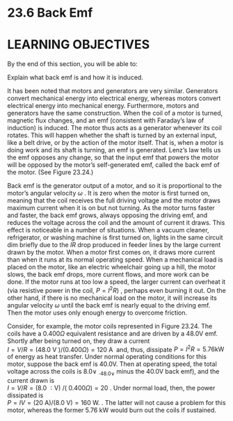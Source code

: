 # 23.6 Back Emf

# LEARNING OBJECTIVES

By the end of this section, you will be able to:

Explain what back emf is and how it is induced.

It has been noted that motors and generators are very similar. Generators convert mechanical energy into electrical energy, whereas motors convert electrical energy into mechanical energy. Furthermore, motors and generators have the same construction. When the coil of a motor is turned, magnetic flux changes, and an emf (consistent with Faraday’s law of induction) is induced. The motor thus acts as a generator whenever its coil rotates. This will happen whether the shaft is turned by an external input, like a belt drive, or by the action of the motor itself. That is, when a motor is doing work and its shaft is turning, an emf is generated. Lenz’s law tells us the emf opposes any change, so that the input emf that powers the motor will be opposed by the motor’s self-generated emf, called the back emf of the motor. (See Figure 23.24.)



Back emf is the generator output of a motor, and so it is proportional to the motor’s angular velocity $\omega$ . It is zero when the motor is first turned on, meaning that the coil receives the full driving voltage and the motor draws maximum current when it is on but not turning. As the motor turns faster and faster, the back emf grows, always opposing the driving emf, and reduces the voltage across the coil and the amount of current it draws. This effect is noticeable in a number of situations. When a vacuum cleaner, refrigerator, or washing machine is first turned on, lights in the same circuit dim briefly due to the $I R$ drop produced in feeder lines by the large current drawn by the motor. When a motor first comes on, it draws more current than when it runs at its normal operating speed. When a mechanical load is placed on the motor, like an electric wheelchair going up a hill, the motor slows, the back emf drops, more current flows, and more work can be done. If the motor runs at too low a speed, the larger current can overheat it (via resistive power in the coil, $P = I ^ { 2 } R )$ , perhaps even burning it out. On the other hand, if there is no mechanical load on the motor, it will increase its angular velocity $\omega$ until the back emf is nearly equal to the driving emf. Then the motor uses only enough energy to overcome friction.

Consider, for example, the motor coils represented in Figure 23.24. The coils have a $0 . 4 0 0 \Omega$ equivalent resistance and are driven by a $4 8 . 0 \mathrm { V }$ emf. Shortly after being turned on, they draw a current   
$I = V / R = ( 4 8 . 0 \mathrm { ~ V ~ } ) / \left( 0 . 4 0 0 \Omega \right) = 1 2 0 \mathrm { ~ A ~ }$ and, thus, dissipate $P = I ^ { 2 } R = 5 . 7 6 \mathrm { k W }$ of energy as heat transfer. Under normal operating conditions for this motor, suppose the back emf is $4 0 . 0 \mathsf { V } .$ Then at operating speed, the total voltage across the coils is $8 . 0 \vee$ $_ { \cdot 4 8 . 0 \vee }$ minus the $4 0 . 0 \mathrm { V }$ back emf), and the current drawn is   
$I = V / R = ( 8 . 0 \ : \mathrm { V } )$ $/ ( \ 0 . 4 0 0 \Omega ) = 2 0$ . Under normal load, then, the power dissipated is   
$P = I V { = } ( 2 0 \mathrm { \ A } ) / ( 8 . 0 \mathrm { \ V } ) { = } 1 6 0 \mathrm { \ W } .$ . The latter will not cause a problem for this motor, whereas the former 5.76 kW would burn out the coils if sustained.